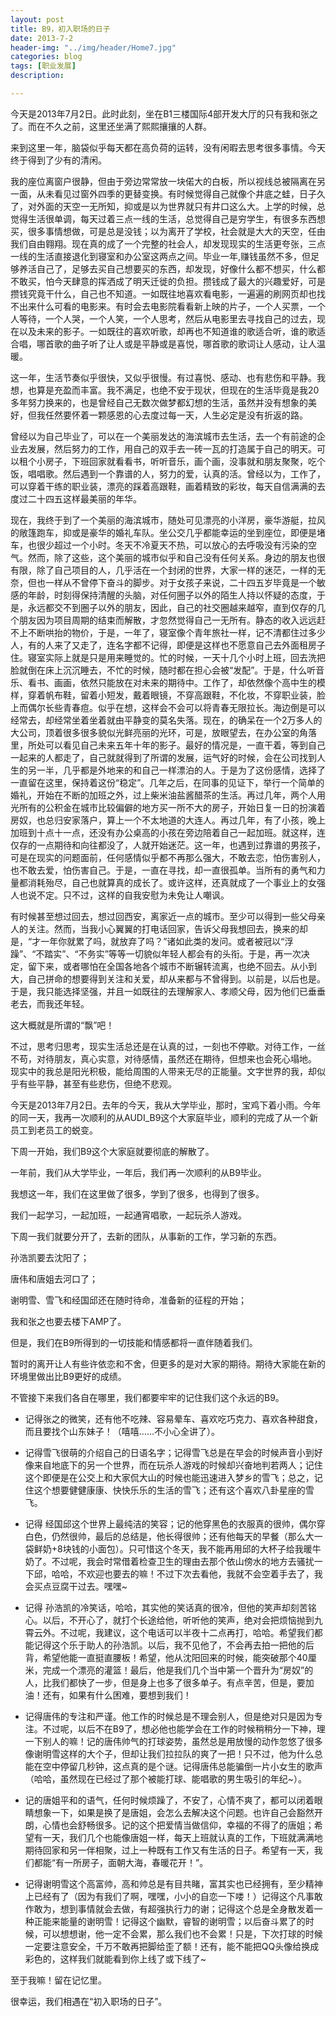 ---layout: posttitle: B9，初入职场的日子date: 2013-7-2header-img: "../img/header/Home7.jpg"categories: blogtags: [职业发展]description: ---今天是2013年7月2日。此时此刻，坐在B1三楼国际4部开发大厅的只有我和张之了。而在不久之前，这里还坐满了熙熙攘攘的人群。来到这里一年，脑袋似乎每天都在高负荷的运转，没有闲暇去思考很多事情。今天终于得到了少有的清闲。我的座位离窗户很静，但由于旁边常常放一块偌大的白板，所以视线总被隔离在另一面，从未看见过窗外四季的更替变换。有时候觉得自己就像个井底之蛙，日子久了，对外面的天空一无所知，抑或是以为世界就只有井口这么大。上学的时候，总觉得生活很单调，每天过着三点一线的生活，总觉得自己是穷学生，有很多东西想买，很多事情想做，可是总是没钱；以为离开了学校，社会就是大大的天空，任由我们自由翱翔。现在真的成了一个完整的社会人，却发现现实的生活更夸张，三点一线的生活直接退化到寝室和办公室这两点之间。毕业一年,赚钱虽然不多，但足够养活自己了，足够去买自己想要买的东西，却发现，好像什么都不想买，什么都不敢买，怕今天肆意的挥洒成了明天迁徙的负担。攒钱成了最大的兴趣爱好，可是攒钱究竟干什么，自己也不知道。一如既往地喜欢看电影，一遍遍的刷网页却也找不出来什么可看的电影来。有时会去电影院看看新上映的片子，一个人买票，一个人等待，一个人哭，一个人笑，一个人思考，然后从电影里去寻找自己的过去，现在以及未来的影子。一如既往的喜欢听歌，却再也不知道谁的歌适合听，谁的歌适合唱，哪首歌的曲子听了让人或是平静或是喜悦，哪首歌的歌词让人感动，让人温暖。这一年，生活节奏似乎很快，又似乎很慢。有过喜悦、感动、也有悲伤和平静。我想，也算是充盈而丰富。我不满足，也绝不安于现状，但现在的生活毕竟是我20多年努力换来的，也是曾经自己无数次做梦都幻想的生活，虽然并没有想象的美好，但我任然要怀着一颗感恩的心去度过每一天，人生必定是没有折返的路。曾经以为自己毕业了，可以在一个美丽发达的海滨城市去生活，去一个有前途的企业去发展，然后努力的工作，用自己的双手去一砖一瓦的打造属于自己的明天。可以租个小房子，下班回家就看看书，听听音乐，画个画，没事就和朋友聚聚，吃个饭，唱唱歌。然后遇到一个靠谱的人，努力的爱，认真的活。曾经以为，工作了，可以穿着干练的职业装，漂亮的踩着高跟鞋，画着精致的彩妆，每天自信满满的去度过二十四五这样最美丽的年华。现在，我终于到了一个美丽的海滨城市，随处可见漂亮的小洋房，豪华游艇，拉风的敞篷跑车，抑或是豪华的婚礼车队。坐公交几乎都能幸运的坐到座位，即便是堵车，也很少超过一个小时。冬天不冷夏天不热，可以放心的去呼吸没有污染的空气。然而，除了这些，这个美丽的城市似乎和自己没有任何关系。身边的朋友也很有限，除了自己项目的人，几乎活在一个封闭的世界，大家一样的迷茫，一样的无奈，但也一样从不曾停下奋斗的脚步。对于女孩子来说，二十四五岁毕竟是一个敏感的年龄，时刻得保持清醒的头脑，对任何圈子以外的陌生人持以怀疑的态度，于是，永远都交不到圈子以外的朋友，因此，自己的社交圈越来越窄，直到仅存的几个朋友因为项目周期的结束而解散，才忽然觉得自己一无所有。静态的收入远远赶不上不断哄抬的物价，于是，一年了，寝室像个青年旅社一样，记不清都住过多少人，有的人来了又走了，连名字都不记得，即便是这样也不愿意自己去外面租房子住。寝室实际上就是只是用来睡觉的。忙的时候，一天十几个小时上班，回去洗把脸就倒在床上沉沉睡去，不忙的时候，随时都在担心会被“发配”。于是，什么听音乐、看书、画画，依然只能放在对未来的期待中。工作了，却依然像个高中生的模样，穿着帆布鞋，留着小短发，戴着眼镜，不穿高跟鞋，不化妆，不穿职业装，脸上而偶尔长些青春痘。似乎在想，这样会不会可以将青春无限拉长。海边倒是可以经常去，却经常坐着坐着就由平静变的莫名失落。现在，的确呆在一个2万多人的大公司，顶着很多很多貌似光鲜亮丽的光环，可是，放眼望去，在办公室的角落里，所处可以看见自己未来五年十年的影子。最好的情况是，一直干着，等到自己一起来的人都走了，自己就就得到了所谓的发展，运气好的时候，会在公司找到人生的另一半，几乎都是外地来的和自己一样漂泊的人。于是为了这份感情，选择了一直留在这里，保持着这份“稳定”。几年之后，在同事的见证下，举行一个简单的婚礼，开始在不断的加班之外，过上柴米油盐酱醋茶的生活。再过几年，两个人用光所有的公积金在城市比较偏僻的地方买一所不大的房子，开始日复一日的扮演着房奴，也总归安家落户，算上一个不太地道的大连人。再过几年，有了小孩，晚上加班到十点十一点，还没有办公桌高的小孩在旁边陪着自己一起加班。就这样，连仅存的一点期待和向往都没了，人就开始迷茫。这一年，也遇到过靠谱的男孩子，可是在现实的问题面前，任何感情似乎都不再那么强大，不敢去恋，怕伤害别人，也不敢去爱，怕伤害自己。于是，一直在寻找，却一直很孤单。当所有的勇气和力量都消耗殆尽，自己也就算真的成长了。或许这样，还真就成了一个事业上的女强人也说不定。只不过，这样的自我安慰为未免让人嘲讽。有时候甚至想过回去，想过回西安，离家近一点的城市。至少可以得到一些父母亲人的关注。然而，当我小心翼翼的打电话回家，告诉父母我想回去，换来的却是，“才一年你就累了吗，就放弃了吗？”诸如此类的发问。或者被冠以“浮躁”、“不踏实”、“不务实”等等一切貌似年轻人都会有的头衔。于是，再一次决定，留下来，或者哪怕在全国各地各个城市不断辗转流离，也绝不回去。从小到大，自己拼命的想要得到关注和关爱，却从来都与不曾得到。以前是，以后也是。于是，我只能选择坚强，并且一如既往的去理解家人、孝顺父母，因为他们已垂垂老去，而我还年轻。这大概就是所谓的“飘”吧！不过，思考归思考，现实生活总还是在认真的过，一刻也不停歇。对待工作，一丝不苟，对待朋友，真心实意，对待感情，虽然还在期待，但想来也会死心塌地。现实中的我总是阳光积极，能给周围的人带来无尽的正能量。文字世界的我，却似乎有些平静，甚至有些悲伤，但绝不悲观。今天是2013年7月2日。去年的今天，我从大学毕业，那时，宝鸡下着小雨。今年的同一天，我再一次顺利的从AUDI_B9这个大家庭毕业，顺利的完成了从一个新员工到老员工的蜕变。下周一开始，我们B9这个大家庭就要彻底的解散了。一年前，我们从大学毕业，一年后，我们再一次顺利的从B9毕业。我想这一年，我们在这里做了很多，学到了很多，也得到了很多。我们一起学习，一起加班，一起通宵唱歌，一起玩杀人游戏。下周一我们就要分开了，去新的团队，从事新的工作，学习新的东西。孙浩凯要去沈阳了；唐伟和唐姐去河口了；谢明雪、雪飞和经国邱还在随时待命，准备新的征程的开始；我和张之也要去楼下AMP了。但是，我们在B9所得到的一切技能和情感都将一直伴随着我们。暂时的离开让人有些许依恋和不舍，但更多的是对大家的期待。期待大家能在新的环境里做出比B9更好的成绩。不管接下来我们各自在哪里，我们都要牢牢的记住我们这个永远的B9。* 记得张之的微笑，还有他不吃辣、容易晕车、喜欢吃巧克力、喜欢各种甜食，而且要找个山东妹子！（嘻嘻……不小心全讲了）。* 记得雪飞很萌的介绍自己的日语名字；记得雪飞总是在早会的时候声音小到好像来自地底下的另一个世界，而在玩杀人游戏的时候却兴奋地判若两人；记住这个即便是在公交上和大家侃大山的时候也能迅速进入梦乡的雪飞；总之，记住这个想要健健康康、快快乐乐的生活的雪飞；还有这个喜欢八卦星座的雪飞。* 记得 经国邱这个世界上最纯洁的笑容；记的他穿黑色的衣服真的很帅，偶尔穿白色，仍然很帅，最后的总结是，他长得很帅；还有他每天的早餐（那么大一袋鲜奶+8块钱的小面包）。只可惜这个冬天，我不能再用邱的大杯子给我暖牛奶了。不过呢，我会时常借着检查卫生的理由去那个依山傍水的地方去骚扰一下邱，哈哈，不欢迎也要去的嘛！不过下次去看他，我就不会空着手去了，我会买点豆腐干过去。嘿嘿~* 记得 孙浩凯的冷笑话，哈哈，其实他的笑话真的很冷，但他的笑声却刻苦铭心。以后，不开心了，就打个长途给他，听听他的笑声，绝对会把烦恼抛到九霄云外。不过呢，我建议，这个电话可以半夜十二点再打，哈哈。希望我们都能记得这个乐于助人的孙浩凯。以后，我不见他了，不会再去拍一把他的后背，希望他能一直挺直腰板！希望，他从沈阳回来的时候，能突破那个40厘米，完成一个漂亮的灌篮！最后，他是我们几个当中第一个晋升为“房奴”的人，比我们都快了一步，但是身上也多了很多单子。有点辛苦，但是，要加油！还有，如果有什么困难，要想到我们！   * 记得唐伟的专注和严谨。他工作的时候总是不理会别人，但是绝对只是因为专注。不过呢，以后不在B9了，想必他也能学会在工作的时候稍稍分一下神，理一下别人的嘛！记的唐伟帅气的打球姿势，虽然总是用放慢的动作忽悠了很多像谢明雪这样的大个子，但却让我们拉拉队的爽了一把！只不过，他为什么总能在空中停留几秒钟，这点真的是个谜。记得唐伟总能骗倒一片小女生的歌声（哈哈，虽然现在已经过了那个被能打球、能唱歌的男生吸引的年纪~）。* 记的唐姐平和的语气，任何时候烦躁了，不安了，心情不爽了，都可以闭着眼睛想象一下，如果是换了是唐姐，会怎么去解决这个问题。也许自己会豁然开朗，心情也会舒畅很多。记的这个把爱情当做信仰，幸福的不得了的唐姐；希望有一天，我们几个也能像唐姐一样，每天上班就认真的工作，下班就满满地期待回家和另一伴相聚，过上一种既有工作又有生活的日子。希望有一天，我们都能“有一所房子，面朝大海，春暖花开！”。* 记得谢明雪这个高富帅，高和帅总是有目共睹，富其实也已经拥有，至少精神上已经有了（因为有我们了啊，嘿嘿，小小的自恋一下喽！）记得这个凡事敢作敢为，想到事情就会去做，有超强执行力的谢；记得这个总是全身散发着一种正能来能量的谢明雪！记得这个幽默，睿智的谢明雪；以后奋斗累了的时候，可以想想谢，他一定不会累，那么我们也不会累！只是，下次打球的时候一定要注意安全，千万不敢再把脚给歪了额！还有，能不能把QQ头像给换成彩色的，这样我们就能看到你上线了或下线了~至于我嘛！留在记忆里。很幸运，我们相遇在“初入职场的日子”。